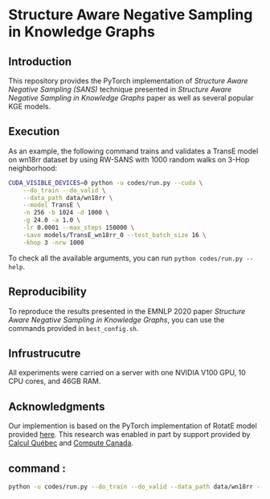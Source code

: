 # Structure Aware Negative Sampling in Knowledge Graphs

## Introduction

This repository provides the PyTorch implementation of _Structure Aware Negative Sampling (SANS)_ technique presented in _Structure Aware Negative Sampling in Knowledge Graphs_ paper as well as several popular KGE models.

## Execution

As an example, the following command trains and validates a TransE model on wn18rr dataset by using RW-SANS with 1000 random walks on 3-Hop neighborhood:

```bash
CUDA_VISIBLE_DEVICES=0 python -u codes/run.py --cuda \
    --do_train --do_valid \
    --data_path data/wn18rr \
    --model TransE \
    -n 256 -b 1024 -d 1000 \
    -g 24.0 -a 1.0 \
    -lr 0.0001 --max_steps 150000 \
    -save models/TransE_wn18rr_0 --test_batch_size 16 \
    -khop 3 -nrw 1000
```

To check all the available arguments, you can run `python codes/run.py --help`.

## Reproducibility

To reproduce the results presented in the EMNLP 2020 paper _Structure Aware Negative Sampling in Knowledge Graphs_, you can use the commands provided in `best_config.sh`.

## Infrustrucutre

All experiments were carried on a server with one NVIDIA V100 GPU, 10 CPU cores, and 46GB RAM.

## Acknowledgments

Our implemention is based on the PyTorch implementation of RotatE model provided [here](https://github.com/DeepGraphLearning/KnowledgeGraphEmbedding).
This research was enabled in part by support provided by [Calcul Québec](https://www.calculquebec.ca/en/) and [Compute Canada](www.computecanada.ca).


## command :

```bash
python -u codes/run.py --do_train --do_valid --data_path data/wn18rr --model TransE -n 32 -b 64 -d 50 -g 1.0 -a 1.0 -lr 0.0001 --max_steps 10000 -save models/TransE_wn18rr_0 --test_batch_size 16 -khop 3 -nrw 0
```

